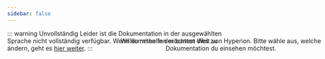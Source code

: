 ```yaml
---
sidebar: false
---
```


<p style="text-align:center">
  <HyperionLogoDynamic />
  <span id="animation" class="rainbow" style="position: absolute" />
  <br>
  Willkommen in der bunten Welt von Hyperion. Bitte wähle aus, welche Dokumentation du einsehen möchtest.
</p>

<div class="flex flex-center no-decoration">
  <MainSection title="Benutzer" text="Installation, Konfiguration und erweiterte Informationen" to="/de/user/" icon="user" />
  <MainSection title="Effekte" text="Lerne wie man Effekte entwickelt" to="/de/effects/" icon="effects"/>
  <MainSection title="JSON API" text="Lerne wie du mit der API interagieren kannst" to="/de/json/" icon="json"/>
</div>

::: warning Unvollständig
Leider ist die Dokumentation in der ausgewählten Sprache nicht vollständig verfügbar. Wenn du mithelfen möchtest dies zu ändern, geht es [hier weiter](https://github.com/hyperion-project/hyperion.docs).
:::
